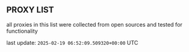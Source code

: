 ## PROXY LIST

all proxies in this list were collected from open sources and tested for functionality

last update: `2025-02-19 06:52:09.509320+00:00` UTC